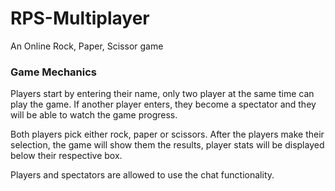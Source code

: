 # RPS-Multiplayer
An Online Rock, Paper, Scissor game

### Game Mechanics
Players start by entering their name, only two player at the same time can play the game. If another player enters, they become a spectator and they will be able to watch the game progress.

Both players pick either rock, paper or scissors. After the players make their selection, the game will show them the results, player stats will be displayed below their respective box.

Players and spectators are allowed to use the chat functionality.


